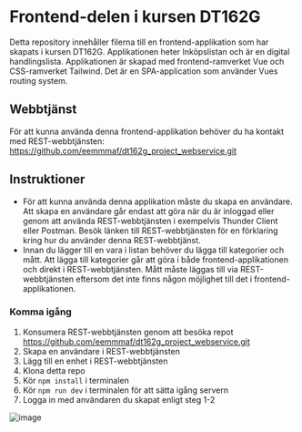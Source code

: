 # Frontend-delen i kursen DT162G

Detta repository innehåller filerna till en frontend-applikation som har skapats i kursen DT162G. Applikationen heter Inköpslistan och är en digital handlingslista. Applikationen är skapad med frontend-ramverket Vue och CSS-ramverket Tailwind. Det är en SPA-application som använder Vues routing system.

## Webbtjänst
För att kunna använda denna frontend-applikation behöver du ha kontakt med REST-webbtjänsten: https://github.com/eemmmaf/dt162g_project_webservice.git 

## Instruktioner
* För att kunna använda denna applikation måste du skapa en användare. Att skapa en användare går endast att göra när du är inloggad eller genom att använda REST-webbtjänsten i exempelvis Thunder Client eller Postman. Besök länken till REST-webbtjänsten för en förklaring kring hur du använder denna REST-webbtjänst. 
* Innan du lägger till en vara i listan behöver du lägga till kategorier och mått. Att lägga till kategorier går att göra i både frontend-applikationen och direkt i REST-webbtjänsten. Mått måste läggas till via REST-webbtjänsten eftersom det inte finns någon möjlighet till det i frontend-applikationen. 

### Komma igång
1. Konsumera REST-webbtjänsten genom att besöka repot https://github.com/eemmmaf/dt162g_project_webservice.git 
2. Skapa en användare i REST-webbtjänsten
3. Lägg till en enhet i REST-webbtjänsten
4. Klona detta repo
5. Kör `` npm install `` i terminalen
6. Kör `` npm run dev `` i terminalen för att sätta igång servern
7. Logga in med användaren du skapat enligt steg 1-2

![image](https://user-images.githubusercontent.com/62517390/212564166-9ba7c774-1d14-4a40-87a5-385bc99572ad.png)

